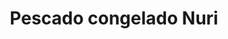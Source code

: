 ---
title: "Pescado congelado Nuri"
url: /lhospitalet-de-llobregat/pescado-congelado-nuri/
shop: Fisch
---